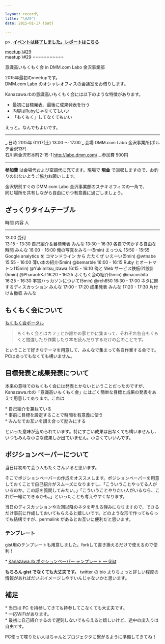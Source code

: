 ```yaml
---

layout: record\
title: “\#29”\
date: 2015-01-17 (Sat)

---
```


p\>.
<a href="./report.html"><strong>イベントは終了しました。レポートはこちら</strong></a>

<div class="doorkeeper-widget">
<a class="doorkeeper-registration-widget" href="http://kzrb.doorkeeper.jp/events/19162">meetup
\#29</a><script src="http://widgets.doorkeeper.jp/w/widget.js"></script>

</div>
meetup \#29
===========

意識高いもくもく会 in DMM.com Labo 金沢事業部

2015年最初のmeetupです。\
DMM.com Labo のオシャレオフィスの会議室をお借りします。

Kanazawa.rbの意識高いもくもく会には以下のような特徴があります。

-   最初に目標発表、最後に成果発表を行う
-   内容はRubyじゃなくてもいい
-   「もくもく」してなくてもいい

えっと。なんでもよいです。

  ----------- -----------------------------------------------------
  \_.日時     2015年 01/17(土) 13:00 〜 17:00
  \_.会場     DMM.com Labo 金沢事業所(ポルテ金沢13F)<br>石川県金沢市本町2-15-1 <a href="http://labo.dmm.com/">http://labo.dmm.com/</a>
  \_.参加費   500円
  ----------- -----------------------------------------------------

**参加費** は会場代および空調代に充てます。現場で **現金**
で回収しますので、お釣りの出ないようご協力お願いします。

金沢駅前すぐの DMM.com Labo 金沢事業部のステキオフィスの一角で、\
同じ場所を共有しながら自由にかつ有意義に過ごしましょう。

ざっくりタイムテーブル
----------------------

  時間            内容                                                              人
  --------------- ----------------------------------------------------------------- -------------------
  13:00           受付                                                              
  13:15 - 13:30   自己紹介＆目標発表                                                みんな
  13:30 - 16:30   各自で何かする自由な時間                                          みんな
  16:00 - 16:00   俺の写真をみろー(5min)                                            まっつん
  15:50 - 15:55   Google analytics を コマンドライン から たたくぜ いえーい(5min)   @wtnabe
  15:55 - 16:00   薄い本の紹介(5min)                                                @bemarble
  16:00 - 16:15   Ruby とオートマトン(15min)                                        @Yukimitsu\_Izawa
  16:15 - 16:10   俺と Web サービス鉄板(?)設計(5min)                                @PharaohKJ
  16:20 - 16:25   ふくもく会の紹介(5min)                                            @macoshita
  16:25 - 16:30   宇宙ハッカソンについて(5min)                                      @rch850
  16:30 - 17:00   ネタに関するディスカッション                                      みんな
  17:00 - 17:20   成果発表                                                          みんな
  17:20 - 17:30   片付け＆撤収                                                      みんな

もくもく会について
------------------

[もくもく会ポータル](http://mokumokukai.tumblr.com/)

> もくもく会とはカフェとか誰かの家とかに集まって、それぞれ各自もくもくと勉強したり作業したり本を読んだりするだけの会のことです。

ということで好きなテーマを用意して、みんなで集まって各自作業する会です。PCはあってもなくても構いません。

目標発表と成果発表について
--------------------------

本来の意味でのもくもく会には発表とかないということだったのですが、Kanazawa.rbの「意識高いもくもく会」にはごく簡単な目標と成果の発表をあえて用意してあります。これは

\* 自己紹介を兼ねている\
 \* 事前に目標を設定することで時間を有意義に使う\
 \* みんなでお互いを讃え合って励みにする

といった意味が込められています。特にすごい成果は出なくても構いませんし、いつもみんな小さな成果しか出ていません。小さくていいんです。

ポジションペーパーについて
--------------------------

当日は初めて会う人もたくさんいると思います。

そこでポジションペーパーの作成をオススメします。ポジションペーパーを用意しておくことで自己紹介がスムーズになりますし、「こういうことやってる人がいるのか。この話を質問してみたい。」「こういうことやりたい人がいるなら、これが一緒にできるかも。」といったことも考えやすくなります。

当日のディスカッションや次回以降のネタを考える弾みになりますので、できるだけ事前に作成しておいてもらえると嬉しいです。どのような形で作ってもらっても結構ですが、permalink
があるとお互いに便利だと思います。

### テンプレート

gist用のテンプレートも用意しました。forkして書き換えるだけで使えるので便利！

\* [Kanazawa.rb ポジションペーパー テンプレート —
Gist](https://gist.github.com/5a523ec3180002229a32)

**もちろん gist でなくても大丈夫です。** twitter の bio
よりちょっと詳しい程度の情報があればだいぶイメージしやすいんじゃないかと思います。

補足
----

\* 当日は PC を持参してきても持参してこなくても大丈夫です。\
 \* 一応WiFiがあります。\
 \*
最初に自己紹介するので遅刻しないでもらえると嬉しいけど、途中の出入りは自由です。

PC使って喋りたい人はちゃんとプロジェクタに繋がるように準備してきてね！
